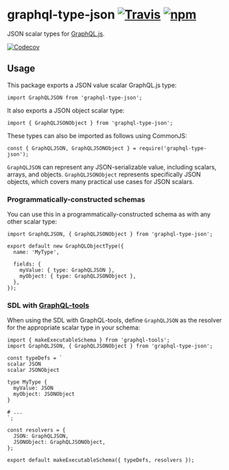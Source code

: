 graphql-type-json [![Travis](https://img.shields.io/travis/taion/graphql-type-json/master.svg)](https://travis-ci.org/taion/graphql-type-json) [![npm](https://img.shields.io/npm/v/graphql-type-json.svg)](https://www.npmjs.com/package/graphql-type-json)
============================================================================================================================================================================================================================================================

JSON scalar types for [GraphQL.js](https://github.com/graphql/graphql-js).

[![Codecov](https://img.shields.io/codecov/c/github/taion/graphql-type-json/master.svg)](https://codecov.io/gh/taion/graphql-type-json)

Usage
-----

This package exports a JSON value scalar GraphQL.js type:

    import GraphQLJSON from 'graphql-type-json';

It also exports a JSON object scalar type:

    import { GraphQLJSONObject } from 'graphql-type-json';

These types can also be imported as follows using CommonJS:

    const { GraphQLJSON, GraphQLJSONObject } = require('graphql-type-json');

`GraphQLJSON` can represent any JSON-serializable value, including scalars, arrays, and objects. `GraphQLJSONObject` represents specifically JSON objects, which covers many practical use cases for JSON scalars.

### Programmatically-constructed schemas

You can use this in a programmatically-constructed schema as with any other scalar type:

    import GraphQLJSON, { GraphQLJSONObject } from 'graphql-type-json';

    export default new GraphQLObjectType({
      name: 'MyType',

      fields: {
        myValue: { type: GraphQLJSON },
        myObject: { type: GraphQLJSONObject },
      },
    });

### SDL with [GraphQL-tools](https://github.com/apollographql/graphql-tools)

When using the SDL with GraphQL-tools, define `GraphQLJSON` as the resolver for the appropriate scalar type in your schema:

    import { makeExecutableSchema } from 'graphql-tools';
    import GraphQLJSON, { GraphQLJSONObject } from 'graphql-type-json';

    const typeDefs = `
    scalar JSON
    scalar JSONObject

    type MyType {
      myValue: JSON
      myObject: JSONObject
    }

    # ...
    `;

    const resolvers = {
      JSON: GraphQLJSON,
      JSONObject: GraphQLJSONObject,
    };

    export default makeExecutableSchema({ typeDefs, resolvers });
